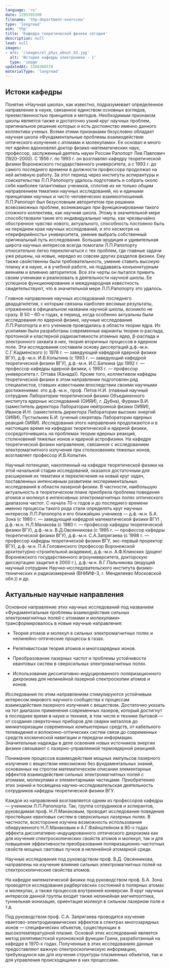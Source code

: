 ```yaml
---
language: 'ru'
date: 1295395200
filename: 'thp-department-overview'
type: 'longread'
aim: 'thp'
title: 'Кафедра теоретической физики сегодня'
description: null
lead: null
images:
- src: '/images/el_phys_about_01.jpg'
  alt: 'История кафедры электроники - 1'
  type: 'image'
updatedAt: 1568360578
materialType: 'longread'
---
```

Истоки кафедры
--------------

Понятие «Научная школа», как известно, подразумевает определенное направление в науке, связанное единством основных взглядов, преемственностью принципов и методов. Необходимым признаком школы является также и достаточно узкий круг научных проблем, оригинальное решение которых и есть достоинство именно данного коллектива ученых. Всеми этими признаками безусловно обладает научная школа «Фундаментальные проблемы взаимодействия оптического излучения с атомами и молекулами». Ее основал и много лет идейно вдохновлял доктор физико-математических наук, профессор, заслуженный деятель науки России Рапопорт Лев Павлович (1920–2000). С 1956 г. по 1993 г. он возглавлял кафедру теоретической физики Воронежского государственного университета, а с 1993 г. до самого последнего времени в должности профессора продолжал на ней активную работу. За этот период через институты аспирантуры и соискательства Л.П.Рапопорту удалось подготовить и собрать около себя наиболее талантливых учеников, сплотив их не только общим направлением тематики научных исследований, но и едиными принципами научных и чисто человеческих взаимоотношений. Л.П.Рапопорт был безусловным авторитетом при решении всевозможных проблем, возникающих при функционировании такого сложного коллектива, как научная школа. Этому в значительной мере способствовали такие его индивидуальные черты, как чрезвычайно обостренное чувство нового, актуального, способность постоянно быть на переднем крае научных исследований, и это несмотря на «периферийность» университета, умение выбрать собственный оригинальный путь исследования. Большая эрудиция и удивительная широта научных интересов всегда помогали Л.П.Рапопорту относительно легко переключаться с тех проблем, где главные задачи уже решены, на новые, нередко из совсем других разделов физики. Ему также свойственны были требовательность, умение ставить высокую планку и в науке, и в учебной работе, не поддаваясь конъюнктурным веяниям и влиянию авторитетов. Все эти черты он пытался привить своим ученикам и реализовать в деятельности научной школы. Ее успешное функционирование и международная известность свидетельствуют, что в значительной мере Л.П.Рапопорту это удалось.

Главное направление научных исследований последнего двадцатилетия, с которым связаны наиболее весомые результаты, отраженное в официальном названии научной школы, возникло не сразу. В 50 – 60-х годах, в период, когда особенно актуальны были исследования по ядерной физике, научные исследования Л.П.Рапопорта и его учеников проводились в области теории ядра. Их усилиями были разработаны современные варианты теории α-распада, протонной и кластерной радиоактивности атомных ядер, β-распада и электронного захвата в них, теория вторичных процессов в ядерном поле. Эти исследования составили основу диссертаций д.ф.-м.н. С.Г.Кадменского (с 1978 г. — заведующий кафедрой ядерной физики ВГУ), д.ф.-м.н. И.В.Копытина (с 1993 г. — заведующий кафедрой теоретической физики ВГУ), д.ф.-м.н. И.С.Баткина (до 1992 г. — профессор кафедры ядерной физики, с 1993 г. — профессор университета г. Оттава (Канада)). Кроме того, коллективом кафедры теоретической физики в этом направлении подготовлен ряд специалистов, ставших известными впоследствии своими научными достижениями: это д.ф.-м.н., проф. Пятов Н.И. (главный научный сотрудник Лаборатории теоретической физики Объединенного института ядерных исследований (ОИЯИ), г. Дубна), Фурман В.И. (заместитель директора Лаборатории нейтронной физики ОИЯИ), Иванов И.Н. (заместитель директора Лаборатории высоких энергий ОИЯИ), Пустыльник Б.И. (ученый секретарь Лаборатории ядерных реакций ОИЯИ). Исследования этого направления продолжаются и в настоящее время на кафедрах теоретической и ядерной физики, сосредоточившись на проблемах теории ядерных реакций, столкновений тяжелых ионов и ядерной астрофизики. На кафедре теоретической физики направление, связанное с исследованием электромагнитного излучения при столкновениях тяжелых ионов, возглавляет профессор И.В.Копытин.

Научный потенциал, накопленный на кафедре теоретической физики на этой начальной стадии исследований, оказался достаточным для расширения их тематики и переключения на новый круг задач, поставленных интенсивным развитием экспериментальных исследований в области лазерной физики. В частности, наибольшую актуальность в теоретическом плане приобрела проблема поведения атомов и молекул в интенсивных электромагнитных полях оптического диапазона частот. С начала 70-х годов и до последнего времени именно процессы такого рода стали определять круг научных интересов Л.П.Рапопорта и его ближайших учеников — д.ф.-м.н. Б.А. Зона (с 1980 г. — заведующий кафедрой математической физики ВГУ) , д.ф.-м.н. Н.Л.Манакова (с 1980 г. — профессор кафедры теоретической физики ВГУ), д.ф.-м.н. В.Д.Овсянникова (с 1995 г. — профессор кафедры теоретической физики ВГУ), д.ф.-м.н. С.А.Запрягаева (с 1998 г. — профессор кафедры теоретической физики ВГУ, экс-первый проректор ВГУ), д.ф.-м.н. П.А.Головинского (профессор Воронежской архитектурно-строительной академии), д.ф.-м.н. А.Ф.Клинских (доцент Воронежского государственного агроуниверситета, докторскую диссертацию защитил в 2000 г.), д.ф.-м.н. В.Г.Пальчикова (ведущий научный сотрудник Научно-исследовательского института физико-технических и радиоизмерений (ВНИИФ-3, г. Менделеево Московской обл.)) и др.

Актуальные научные направления
------------------------------

Основное направление этих научных исследований под названием «Фундаментальные проблемы взаимодействия сильных электромагнитных полей с атомами и молекулами» трансформировалось в новые научные направления:

*   Теория атомов и молекул в сильных электромагнитных полях и нелинейно-оптические процессы в газах.

*   Релятивистская теория атомов и многозарядных ионов.

*   Преобразование лазерных частот и проблемы устойчивости квантовых систем в сверхсильных электромагнитных полях.

*   Использование диссипативно-индуцированного поляризационного дихроизма для нелинейной лазерной спектроскопии атомов и ионов.


Исследования по этим направлениям стимулируются устойчивым интересом мирового научного сообщества к процессам взаимодействия лазерного излучения с веществом. Достаточно указать на тот диапазон применения современных лазеров, который достигнут в последнее время в науке и технике, в том числе и технике бытовой — от создания сверхточных приборов для сварки металлов до миниатюризации современных компьютерных средств, от кабельного телевидения и волоконно-оптических систем связи до современных средств космической навигации и передачи информации. Значительные надежды в деле освоения новых источников энергии физики связывают с лазерно-управляемой термоядерной реакцией.

Понимание процессов взаимодействия мощных импульсов лазерного излучения с веществом невозможно без фундаментальных знаний, основанных на строгом математическом описании элементарных эффектов взаимодействия сильных электромагнитных полей с атомами, молекулами и элементарными частицами. Приобретению этих знаний и посвящена научно-исследовательская деятельность сотрудников кафедры теоретической физики ВГУ.

Каждое из направлений возглавляется одним из профессоров кафедры — учеником Л.П.Рапопорта. Так, группа сотрудников и аспирантов, руководимая проф. Н.Л.Манаковым, проводит исследование поведения простейших квантовых систем в сверхсильных лазерных полях. В частности, всесторонне изучена возможность использования обнаруженного Н.Л.Манаковым и А.Г.Файнштейном в 80-х годах эффекта диссипативно-индуцированного оптического дихроизма как для изучения спектроскопических свойств атомов и молекул, так и для повышения эффективности преобразования поляризационно-частотных свойств мощных световых пучков в нелинейной атомарной среде.

Научные исследования под руководством проф. В.Д. Овсянникова, направлены на изучение влияния сильных электромагнитных полей на спектроскопические свойства атомов.

На кафедре математической физики под руководством проф. Б.А. Зона проводятся исследования ридберговских состояний в полярных атомах и молекулах, а также процессов внутренней конверсии. В круг научных интересов данной группы входит также нелинейная магнитооптика, туннельная ионизация, ориентация молекул в сильном лазерном поле и т.д.

Под руководством проф. С.А. Запрягаева проводится изучение квантово-электродинамических эффектов в спектрах многозарядных ионов — специфических объектов, существующих в высокотемпературной плазме. Основой этих исследований является метод релятивистской кулоновской функции Грина, разработанный на кафедре в 1970-х годах. Полученные в этих исследованиях данные предоставляют важную спектроскопическую информацию, требующуюся как для изучения структуры плазменных объектов, так и для управления происходящими в них процессами.
